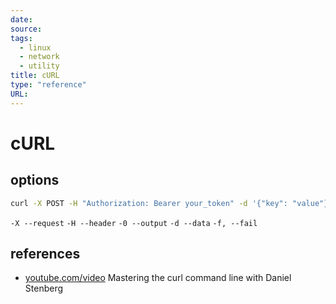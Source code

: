 ```yaml
---
date: 
source: 
tags:
  - linux
  - network
  - utility
title: cURL
type: "reference"
URL: 
---
```


# cURL

## options

```sh
curl -X POST -H "Authorization: Bearer your_token" -d '{"key": "value"}' https://api.example.com/resource
```

`-X --request`
`-H --header`
`-0 --output`
`-d --data`
`-f, --fail`

## references

- [youtube.com/video](https://www.youtube.com/watch?v=V5vZWHP-RqU) Mastering the curl command line with Daniel Stenberg
